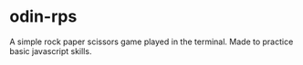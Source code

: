 # odin-rps
A simple rock paper scissors game played in the terminal.  Made to practice basic javascript skills.